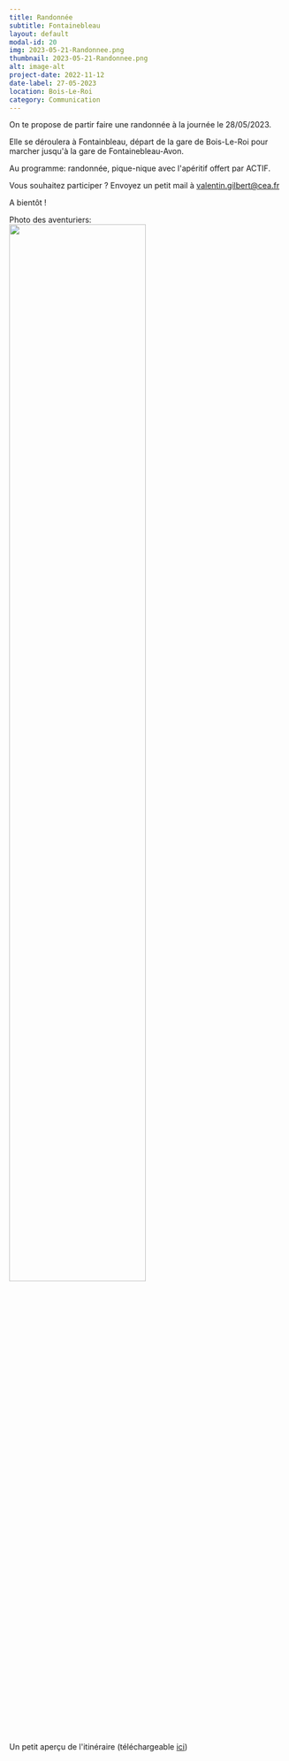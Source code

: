 ```yaml
---
title: Randonnée
subtitle: Fontainebleau
layout: default
modal-id: 20
img: 2023-05-21-Randonnee.png
thumbnail: 2023-05-21-Randonnee.png
alt: image-alt
project-date: 2022-11-12
date-label: 27-05-2023
location: Bois-Le-Roi
category: Communication
---
```

On te propose de partir faire une randonnée à la journée le 28/05/2023.  

Elle se déroulera à Fontainbleau, départ de la gare de Bois-Le-Roi pour marcher jusqu'à la gare de Fontainebleau-Avon.  

Au programme: randonnée, pique-nique avec l'apéritif offert par ACTIF.  

Vous souhaitez participer ? Envoyez un petit mail à <a href="">valentin.gilbert@cea.fr</a>  

A bientôt !  

Photo des aventuriers:  
<img src="img/portfolio/2023-05-22-photo_rando.jpg" style="width:70%">

Un petit aperçu de l'itinéraire (téléchargeable <a href="/files/rando_fontainebleau.gpx">ici</a>)  
